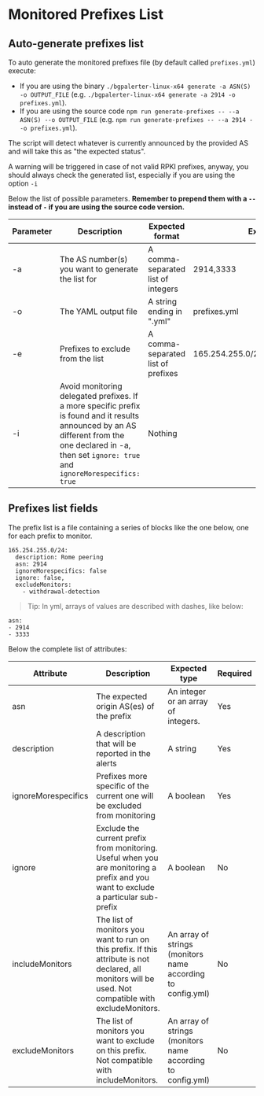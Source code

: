 # <a name="prefixes"></a>Monitored Prefixes List

## <a name="generate"></a>Auto-generate prefixes list

To auto generate the monitored prefixes file (by default called `prefixes.yml`) execute:
* If you are using the binary `./bgpalerter-linux-x64 generate -a ASN(S) -o OUTPUT_FILE` (e.g. `./bgpalerter-linux-x64 generate -a 2914 -o prefixes.yml`).
* If you are using the source code `npm run generate-prefixes -- --a ASN(S) --o OUTPUT_FILE` (e.g. `npm run generate-prefixes -- --a 2914 --o prefixes.yml`).

The script will detect whatever is currently announced by the provided AS and will take this as "the expected status".

A warning will be triggered in case of not valid RPKI prefixes, anyway, you should always check the generated list, especially if you are using the option `-i` 

Below the list of possible parameters. **Remember to prepend them with a `--` instead of `-` if you are using the source code version.**

| Parameter | Description  | Expected format | Example  |  Required |
|---|---|---|---|---|
| -a  | The AS number(s) you want to generate the list for  | A comma-separated list of integers  | 2914,3333  | Yes |
| -o  | The YAML output file | A string ending in ".yml" | prefixes.yml | Yes
| -e  | Prefixes to exclude from the list | A comma-separated list of prefixes | 165.254.255.0/24,192.147.168.0/24 | No |
| -i  | Avoid monitoring delegated prefixes. If a more specific prefix is found and it results announced by an AS different from the one declared in -a, then set `ignore: true` and `ignoreMorespecifics: true` | Nothing | | No


## <a name="prefixes-fields"></a>Prefixes list fields

The prefix list is a file containing a series of blocks like the one below, one for each prefix to monitor.

```
165.254.255.0/24:
  description: Rome peering
  asn: 2914
  ignoreMorespecifics: false
  ignore: false,
  excludeMonitors:
    - withdrawal-detection
```

> Tip: In yml, arrays of values are described with dashes, like below:
```
asn:
- 2914
- 3333 
```

Below the complete list of attributes:

| Attribute | Description | Expected type | Required |
|---|---|---|---|
| asn | The expected origin AS(es) of the prefix | An integer or an array of integers. | Yes | 
| description | A description that will be reported in the alerts | A string | Yes |
| ignoreMorespecifics | Prefixes more specific of the current one will be excluded from monitoring | A boolean | Yes |
| ignore | Exclude the current prefix from monitoring. Useful when you are monitoring a prefix and you want to exclude a particular sub-prefix| A boolean | No |
| includeMonitors | The list of monitors you want to run on this prefix. If this attribute is not declared, all monitors will be used. Not compatible with excludeMonitors. | An array of strings (monitors name according to config.yml) | No |
| excludeMonitors | The list of monitors you want to exclude on this prefix. Not compatible with includeMonitors. | An array of strings (monitors name according to config.yml) | No |

 

